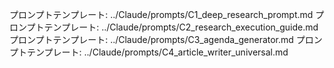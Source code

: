 プロンプトテンプレート: ../Claude/prompts/C1_deep_research_prompt.md
プロンプトテンプレート: ../Claude/prompts/C2_research_execution_guide.md
プロンプトテンプレート: ../Claude/prompts/C3_agenda_generator.md
プロンプトテンプレート: ../Claude/prompts/C4_article_writer_universal.md
